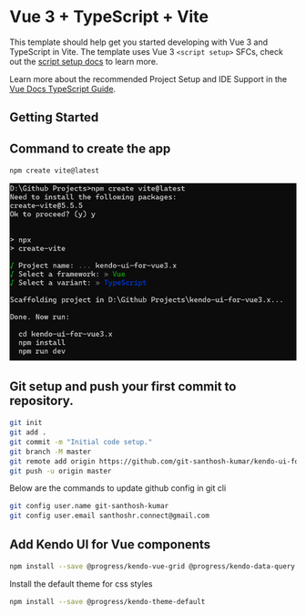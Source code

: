 # Vue 3 + TypeScript + Vite

This template should help get you started developing with Vue 3 and TypeScript in Vite. The template uses Vue 3 `<script setup>` SFCs, check out the [script setup docs](https://v3.vuejs.org/api/sfc-script-setup.html#sfc-script-setup) to learn more.

Learn more about the recommended Project Setup and IDE Support in the [Vue Docs TypeScript Guide](https://vuejs.org/guide/typescript/overview.html#project-setup).

## Getting Started

## Command to create the app
```sh
npm create vite@latest
```

![alt text](image.png)

## Git setup and push your first commit to repository.

```sh
git init
git add .
git commit -m "Initial code setup."
git branch -M master
git remote add origin https://github.com/git-santhosh-kumar/kendo-ui-for-vue3.x.git
git push -u origin master
```

Below are the commands to update github config in git cli
```sh
git config user.name git-santhosh-kumar
git config user.email santhoshr.connect@gmail.com
```

## Add Kendo UI for Vue components

```sh
npm install --save @progress/kendo-vue-grid @progress/kendo-data-query @progress/kendo-vue-inputs @progress/kendo-vue-intl @progress/kendo-vue-dropdowns @progress/kendo-vue-dateinputs @progress/kendo-drawing @progress/kendo-vue-dialogs @progress/kendo-vue-data-tools @progress/kendo-vue-animation @progress/kendo-licensing @progress/kendo-svg-icons @progress/kendo-vue-indicators
```

Install the default theme for css styles
```sh
npm install --save @progress/kendo-theme-default
```


